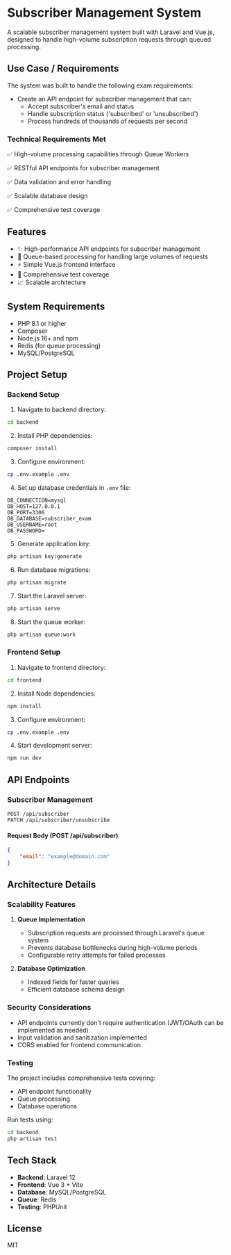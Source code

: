 # Subscriber Management System

A scalable subscriber management system built with Laravel and Vue.js, designed to handle high-volume subscription requests through queued processing.

## Use Case / Requirements

The system was built to handle the following exam requirements:

- Create an API endpoint for subscriber management that can:
  - Accept subscriber's email and status
  - Handle subscription status ('subscribed' or 'unsubscribed')
  - Process hundreds of thousands of requests per second

### Technical Requirements Met

✅ High-volume processing capabilities through Queue Workers

✅ RESTful API endpoints for subscriber management

✅ Data validation and error handling

✅ Scalable database design

✅ Comprehensive test coverage

## Features

- ✨ High-performance API endpoints for subscriber management
- 🚀 Queue-based processing for handling large volumes of requests
- ⚡ Simple Vue.js frontend interface
- 🧪 Comprehensive test coverage
- 📈 Scalable architecture

## System Requirements

- PHP 8.1 or higher
- Composer
- Node.js 16+ and npm
- Redis (for queue processing)
- MySQL/PostgreSQL

## Project Setup

### Backend Setup

1. Navigate to backend directory:
```bash
cd backend
```

2. Install PHP dependencies:
```bash
composer install
```

3. Configure environment:
```bash
cp .env.example .env
```

4. Set up database credentials in `.env` file:
```
DB_CONNECTION=mysql
DB_HOST=127.0.0.1
DB_PORT=3306
DB_DATABASE=subscriber_exam
DB_USERNAME=root
DB_PASSWORD=
```

5. Generate application key:
```bash
php artisan key:generate
```

6. Run database migrations:
```bash
php artisan migrate
```

7. Start the Laravel server:
```bash
php artisan serve
```

8. Start the queue worker:
```bash
php artisan queue:work
```

### Frontend Setup

1. Navigate to frontend directory:
```bash
cd frontend
```

2. Install Node dependencies:
```bash
npm install
```

3. Configure environment:
```bash
cp .env.example .env
```

4. Start development server:
```bash
npm run dev
```

## API Endpoints

### Subscriber Management

```
POST /api/subscriber
PATCH /api/subscriber/unsubscribe
```

#### Request Body (POST /api/subscriber)
```json
{
    "email": "example@domain.com"
}
```

## Architecture Details

### Scalability Features

1. **Queue Implementation**
   - Subscription requests are processed through Laravel's queue system
   - Prevents database bottlenecks during high-volume periods
   - Configurable retry attempts for failed processes

2. **Database Optimization**
   - Indexed fields for faster queries
   - Efficient database schema design

### Security Considerations

- API endpoints currently don't require authentication (JWT/OAuth can be implemented as needed)
- Input validation and sanitization implemented
- CORS enabled for frontend communication

### Testing

The project includes comprehensive tests covering:

- API endpoint functionality
- Queue processing
- Database operations

Run tests using:
```bash
cd backend
php artisan test
```

## Tech Stack

- **Backend**: Laravel 12
- **Frontend**: Vue 3 + Vite
- **Database**: MySQL/PostgreSQL
- **Queue**: Redis
- **Testing**: PHPUnit

## License

MIT
